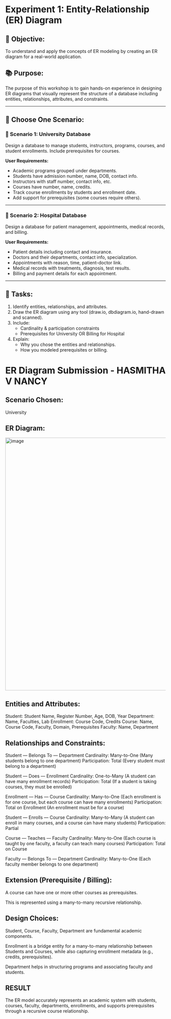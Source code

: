 # Experiment 1: Entity-Relationship (ER) Diagram

## 🎯 Objective:
To understand and apply the concepts of ER modeling by creating an ER diagram for a real-world application.

## 📚 Purpose:
The purpose of this workshop is to gain hands-on experience in designing ER diagrams that visually represent the structure of a database including entities, relationships, attributes, and constraints.

---

## 🧪 Choose One Scenario:

### 🔹 Scenario 1: University Database
Design a database to manage students, instructors, programs, courses, and student enrollments. Include prerequisites for courses.

**User Requirements:**
- Academic programs grouped under departments.
- Students have admission number, name, DOB, contact info.
- Instructors with staff number, contact info, etc.
- Courses have number, name, credits.
- Track course enrollments by students and enrollment date.
- Add support for prerequisites (some courses require others).

---

### 🔹 Scenario 2: Hospital Database
Design a database for patient management, appointments, medical records, and billing.

**User Requirements:**
- Patient details including contact and insurance.
- Doctors and their departments, contact info, specialization.
- Appointments with reason, time, patient-doctor link.
- Medical records with treatments, diagnosis, test results.
- Billing and payment details for each appointment.

---

## 📝 Tasks:
1. Identify entities, relationships, and attributes.
2. Draw the ER diagram using any tool (draw.io, dbdiagram.io, hand-drawn and scanned).
3. Include:
   - Cardinality & participation constraints
   - Prerequisites for University OR Billing for Hospital
4. Explain:
   - Why you chose the entities and relationships.
   - How you modeled prerequisites or billing.

# ER Diagram Submission - HASMITHA V NANCY

## Scenario Chosen:
University 

## ER Diagram:
<img width="1207" height="794" alt="image" src="https://github.com/user-attachments/assets/fcc4b304-bcb6-4537-b46c-5684024bcf50" />


## Entities and Attributes:
Student: Student Name, Register Number, Age, DOB, Year
Department: Name, Faculties, Lab
Enrollment: Course Code, Credits
Course: Name, Course Code, Faculty, Domain, Prerequisites
Faculty: Name, Department

## Relationships and Constraints:
Student — Belongs To — Department Cardinality: Many-to-One (Many students belong to one department)
Participation: Total (Every student must belong to a department)

Student — Does — Enrollment Cardinality: One-to-Many (A student can have many enrollment records)
Participation: Total (If a student is taking courses, they must be enrolled)

Enrollment — Has — Course Cardinality: Many-to-One (Each enrollment is for one course, but each course can have many enrollments)
Participation: Total on Enrollment (An enrollment must be for a course)

Student — Enrolls — Course Cardinality: Many-to-Many (A student can enroll in many courses, and a course can have many students)
Participation: Partial

Course — Teaches — Faculty Cardinality: Many-to-One (Each course is taught by one faculty, a faculty can teach many courses)
Participation: Total on Course

Faculty — Belongs To — Department Cardinality: Many-to-One (Each faculty member belongs to one department)

## Extension (Prerequisite / Billing):
A course can have one or more other courses as prerequisites.

This is represented using a many-to-many recursive relationship.

## Design Choices:
Student, Course, Faculty, Department are fundamental academic components.

Enrollment is a bridge entity for a many-to-many relationship between Students and Courses, while also capturing enrollment metadata (e.g., credits, prerequisites).

Department helps in structuring programs and associating faculty and students.
## RESULT
The ER model accurately represents an academic system with students, courses, faculty, departments, enrollments, and supports prerequisites through a recursive course relationship.
